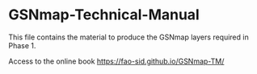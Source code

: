 # GSNmap-Technical-Manual
This file contains the material to produce the GSNmap layers required in Phase 1.

Access to the online book [https://fao-sid.github.io/GSNmap-TM/ ](https://fao-sid.github.io/GSNmap-TM/)
